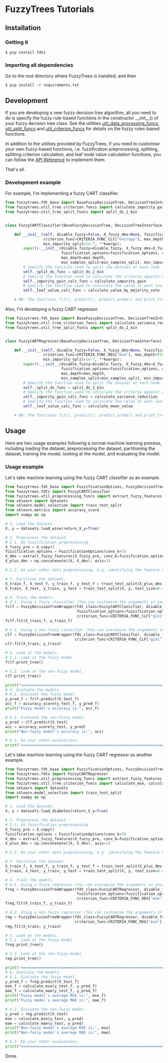# FuzzyTrees Tutorials

## Installation
###  Getting it
```shell
$ pip install fdts
```

###  Importing all dependencies
Go to the root directory where FuzzyTrees is installed, and then
```shell
$ pip install -r requirements.txt
```


## Development
If you are developing a new fuzzy decision tree algorithm, 
all you need to do is specify the fuzzy rule-based functions in the constructor \_\_init\_\_() of your fuzzy decision tree class. 
See the utilities [util_data_processing_funcs](fuzzytrees/util_preprocessing_funcs.py), [util_split_funcs](fuzzytrees/util_tree_split_funcs.py) and [util_criterion_funcs](fuzzytrees/util_tree_criterion_funcs.py) for details on the fuzzy rules-based functions.

In addition to the utilities provided by FuzzyTrees, if you need to customise your own fuzzy-based functions, 
i.e. fuzzification preprocessing, splitting, splitting criterion calculation, and leaf node value calculation functions, 
you can follow the [API Reference](doc/index.html) to implement them.

That's all.

### Development example
For example, I'm implementing a fuzzy CART classifier.

```python
from fuzzytrees.fdt_base import BaseFuzzyDecisionTree, DecisionTreeInterface, CRITERIA_FUNC_CLF
from fuzzytrees.util_tree_criterion_funcs import calculate_impurity_gain, calculate_value_by_majority_vote
from fuzzytrees.util_tree_split_funcs import split_ds_2_bin


class FuzzyCARTClassifier(BaseFuzzyDecisionTree, DecisionTreeInterface):

    def __init__(self, disable_fuzzy=False, X_fuzzy_dms=None, fuzzification_options=None,
                 criterion_func=CRITERIA_FUNC_CLF["entropy"], max_depth=float("inf"), min_samples_split=2,
                 min_impurity_split=1e-7, **kwargs):
        super().__init__(disable_fuzzy=disable_fuzzy, X_fuzzy_dms=X_fuzzy_dms,
                         fuzzification_options=fuzzification_options, criterion_func=criterion_func,
                         max_depth=max_depth,
                         min_samples_split=min_samples_split, min_impurity_split=min_impurity_split, **kwargs)
        # Specify the function used to split the dataset at each node.
        self._split_ds_func = split_ds_2_bin
        # Specify the function used to calculate the criteria against which each split point is selected during induction.
        self._impurity_gain_calc_func = calculate_impurity_gain
        # Specify the function used to calculate the value of each leaf node.
        self._leaf_value_calc_func = calculate_value_by_majority_vote

    # NB: The functions fit(), predict(), predict_proba() and print_tree() are already defined in the super class BaseFuzzyDecisionTree.
```

Also, I'm developing a fuzzy CART regressor.

```python
from fuzzytrees.fdt_base import BaseFuzzyDecisionTree, DecisionTreeInterface, CRITERIA_FUNC_REG
from fuzzytrees.util_tree_criterion_funcs import calculate_variance_reduction, calculate_mean_value
from fuzzytrees.util_tree_split_funcs import split_ds_2_bin


class FuzzyCARTRegressor(BaseFuzzyDecisionTree, DecisionTreeInterface):

    def __init__(self, disable_fuzzy=False, X_fuzzy_dms=None, fuzzification_options=None,
                 criterion_func=CRITERIA_FUNC_REG["mse"], max_depth=float("inf"), min_samples_split=2,
                 min_impurity_split=1e-7, **kwargs):
        super().__init__(disable_fuzzy=disable_fuzzy, X_fuzzy_dms=X_fuzzy_dms,
                         fuzzification_options=fuzzification_options, criterion_func=criterion_func,
                         max_depth=max_depth,
                         min_samples_split=min_samples_split, min_impurity_split=min_impurity_split, **kwargs)
        # Specify the function used to split the dataset at each node.
        self._split_ds_func = split_ds_2_bin
        # Specify the function used to calculate the criteria against which each split point is selected during induction.
        self._impurity_gain_calc_func = calculate_variance_reduction
        # Specify the function used to calculate the value of each leaf node.
        self._leaf_value_calc_func = calculate_mean_value

    # NB: The functions fit(), predict(), predict_proba() and print_tree() are already defined in the super class BaseFuzzyDecisionTree.
```


## Usage
Here are two usage examples following a normal machine learning process, including loading the dataset, preprocessing the dataset, partitioning the dataset, training the model, looking at the model, and evaluating the model.

### Usage example
Let's take machine learning using the fuzzy CART classifier as an example.

```python
from fuzzytrees.fdt_base import FuzzificationOptions, FuzzyDecisionTreeWrapper, CRITERIA_FUNC_CLF
from fuzzytrees.fdts import FuzzyCARTClassifier
from fuzzytrees.util_preprocessing_funcs import extract_fuzzy_features
from sklearn import datasets
from sklearn.model_selection import train_test_split
from sklearn.metrics import accuracy_score
import numpy as np

# 1. Load the dataset.
X, y = datasets.load_wine(return_X_y=True)

# 2. Preprocess the dataset.
# 2.1. Do fuzzification preprocessing.
X_fuzzy_pre = X.copy()
fuzzification_options = FuzzificationOptions(conv_k=5)
X_dms = extract_fuzzy_features(X_fuzzy_pre, conv_k=fuzzification_options.conv_k)
X_plus_dms = np.concatenate((X, X_dms), axis=1)

# 2.2. Do your other data preprocessing, e.g. identifying the feature values and target values, processing the missing values, etc.

# 3. Partition the dataset.
X_train_f, X_test_f, y_train_f, y_test_f = train_test_split(X_plus_dms, y, test_size=0.4, random_state=22)
X_train, X_test, y_train, y_test = train_test_split(X, y, test_size=0.4, random_state=22)

# 4. Train the models.
# 4.1. Using a fuzzy classifier (You can customise the arguments in your constructor and their default values).
fclf = FuzzyDecisionTreeWrapper(fdt_class=FuzzyCARTClassifier, disable_fuzzy=False,
                                fuzzification_options=fuzzification_options,
                                criterion_func=CRITERIA_FUNC_CLF["gini"], max_depth=5)
fclf.fit(X_train_f, y_train_f)

# 4.2. Using a non-fuzzy classifier (You can customise the arguments in your constructor and their default values).
clf = FuzzyDecisionTreeWrapper(fdt_class=FuzzyCARTClassifier, disable_fuzzy=True,
                               criterion_func=CRITERIA_FUNC_CLF["gini"], max_depth=5)
clf.fit(X_train, y_train)

# 5. Look at the models.
# 5.1. Look at the fuzzy model.
fclf.print_tree()

# 5.2. Look at the non-fuzzy model.
clf.print_tree()

print("========================================================================================")
# 6. Evaluate the models.
# 6.1. Evaluate the fuzzy model.
y_pred_f = fclf.predict(X_test_f)
acc_f = accuracy_score(y_test_f, y_pred_f)
print("Fuzzy model's accuracy is:", acc_f)

# 6.2. Evaluate the non-fuzzy model.
y_pred = clf.predict(X_test)
acc = accuracy_score(y_test, y_pred)
print("Non-fuzzy model's accuracy is:", acc)

# 6.3. Do your other evaluations.
print("========================================================================================")
```

Let's take machine learning using the fuzzy CART regressor as another example.

```python
from fuzzytrees.fdt_base import FuzzificationOptions, FuzzyDecisionTreeWrapper, CRITERIA_FUNC_REG
from fuzzytrees.fdts import FuzzyCARTRegressor
from fuzzytrees.util_preprocessing_funcs import extract_fuzzy_features
from fuzzytrees.util_tree_criterion_funcs import calculate_mse, calculate_mae
from sklearn import datasets
from sklearn.model_selection import train_test_split
import numpy as np

# 1. Load the dataset.
X, y = datasets.load_diabetes(return_X_y=True)

# 2. Preprocess the dataset.
# 2.1. Do fuzzification preprocessing.
X_fuzzy_pre = X.copy()
fuzzification_options = FuzzificationOptions(conv_k=5)
X_dms = extract_fuzzy_features(X_fuzzy_pre, conv_k=fuzzification_options.conv_k)
X_plus_dms = np.concatenate((X, X_dms), axis=1)

# 2.2. Do your other data preprocessing, e.g. identifying the feature values and target values, processing the missing values, etc.

# 3. Partition the dataset.
X_train_f, X_test_f, y_train_f, y_test_f = train_test_split(X_plus_dms, y, test_size=0.4, random_state=22)
X_train, X_test, y_train, y_test = train_test_split(X, y, test_size=0.4, random_state=22)

# 4. Train the models.
# 4.1. Using a fuzzy regressor (You can customise the arguments in your constructor and their default values).
freg = FuzzyDecisionTreeWrapper(fdt_class=FuzzyCARTRegressor, disable_fuzzy=False,
                                fuzzification_options=fuzzification_options,
                                criterion_func=CRITERIA_FUNC_REG["mse"], max_depth=5)
freg.fit(X_train_f, y_train_f)

# 4.2. Using a non-fuzzy regressor (You can customise the arguments in your constructor and their default values).
reg = FuzzyDecisionTreeWrapper(fdt_class=FuzzyCARTRegressor, disable_fuzzy=True,
                               criterion_func=CRITERIA_FUNC_REG["mse"], max_depth=5)
reg.fit(X_train, y_train)

# 5. Look at the models.
# 5.1. Look at the fuzzy model.
freg.print_tree()

# 5.2. Look at the non-fuzzy model.
reg.print_tree()

print("========================================================================================")
# 6. Evaluate the models.
# 6.1. Evaluate the fuzzy model.
y_pred_f = freg.predict(X_test_f)
mse_f = calculate_mse(y_test_f, y_pred_f)
mae_f = calculate_mae(y_test_f, y_pred_f)
print("Fuzzy model's average MSE is:", mse_f)
print("Fuzzy model's average MAE is:", mae_f)

# 6.2. Evaluate the non-fuzzy model.
y_pred = reg.predict(X_test)
mse = calculate_mse(y_test, y_pred)
mae = calculate_mae(y_test, y_pred)
print("Non-fuzzy model's average MSE is:", mse)
print("Non-fuzzy model's average MAE is:", mae)

# 6.3. Do your other evaluations.
print("========================================================================================")
```
Done.